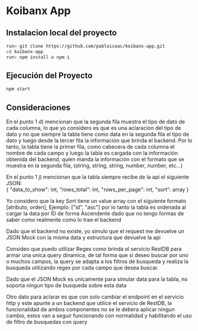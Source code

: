 # Koibanx App

## Instalacion local del proyecto

```sh
run> git clone https://github.com/pabloisaac/koibanx-app.git
cd koibanx-app
run> npm install o npm i
```

## Ejecución del Proyecto

```sh
npm start
```


## Consideraciones
En el punto 1 d) mencionan que la segunda fila muestra el tipo de dato de cada columna, lo que yo considero es que es una aclaracion del tipo de dato y no que siempre la tabla tiene como data en la segunda fila el tipo de dato y luego desde la tercer fila la información que brinda el backend. Por lo tanto, la tabla tiene la primer fila, como cabecera de cada columna el nombre de cada campo y luego la tabla es cargada con la información obtenida del backend, quien manda la información con el formato que se muestra en la segunda fila, (string, string, string, number, number, etc...) <br />

En el punto 1 j) mencionan que la tabla siempre recibe de la api el siguiente JSON:<br />
{
  "data_to_show": int,
  "rows_total": int,
  "rows_per_page": int,
  "sort": array
}
<br />

Yo considero que la key Sort tiene un value array con el siguiente formato [atributo, orden], Ejemplo: ["id", "asc"] por lo tanto la tabla es ordenada al cargar la data por ID de forma Ascendente dado que no tengo formas de saber como realmente como lo trae el backend <br />

Dado que el backend no existe, yo simulo que el request me devuelve un JSON Mock con la misma data y estructura que devuelve la api<br />

Consideo que puedo utilizar Regex como brinda el servicio RestDB para armar una unica query dinamica, de tal forma que si deseo buscar por uno o muchos campos, la query se adapta a los filtros de busqueda y realiza la busqueda utilizando regex por cada campo que desea buscar.<br />

Dado que el JSON Mock es unicamente para simular data para la tabla, no soporta ningun tipo de busqueda sobre esta data<br />

Otro dato para aclarar es que con solo cambiar el endpoint en el servicio http y este apunte a un backend que utilice el servicio de RestDB, la funcionalidad de ambos componentes no se le debera aplicar ningun cambio, estos van a seguir funcionando con normalidad y habilitando el uso de filtro de busquedas con query<br />